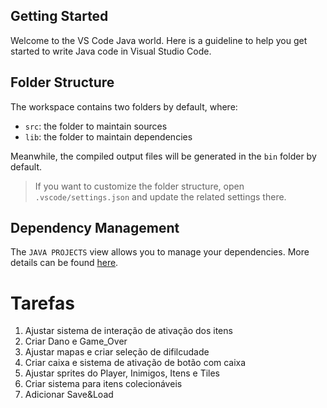 ## Getting Started

Welcome to the VS Code Java world. Here is a guideline to help you get started to write Java code in Visual Studio Code.

## Folder Structure

The workspace contains two folders by default, where:

- `src`: the folder to maintain sources
- `lib`: the folder to maintain dependencies

Meanwhile, the compiled output files will be generated in the `bin` folder by default.

> If you want to customize the folder structure, open `.vscode/settings.json` and update the related settings there.

## Dependency Management

The `JAVA PROJECTS` view allows you to manage your dependencies. More details can be found [here](https://github.com/microsoft/vscode-java-dependency#manage-dependencies).


# Tarefas
1. Ajustar sistema de interação de ativação dos itens 
2. Criar Dano e Game_Over
3. Ajustar mapas e criar seleção de difilcudade
4. Criar caixa e sistema de ativação de botão com caixa
5. Ajustar sprites do Player, Inimigos, Itens e Tiles
6. Criar sistema para itens colecionáveis
7. Adicionar Save&Load

